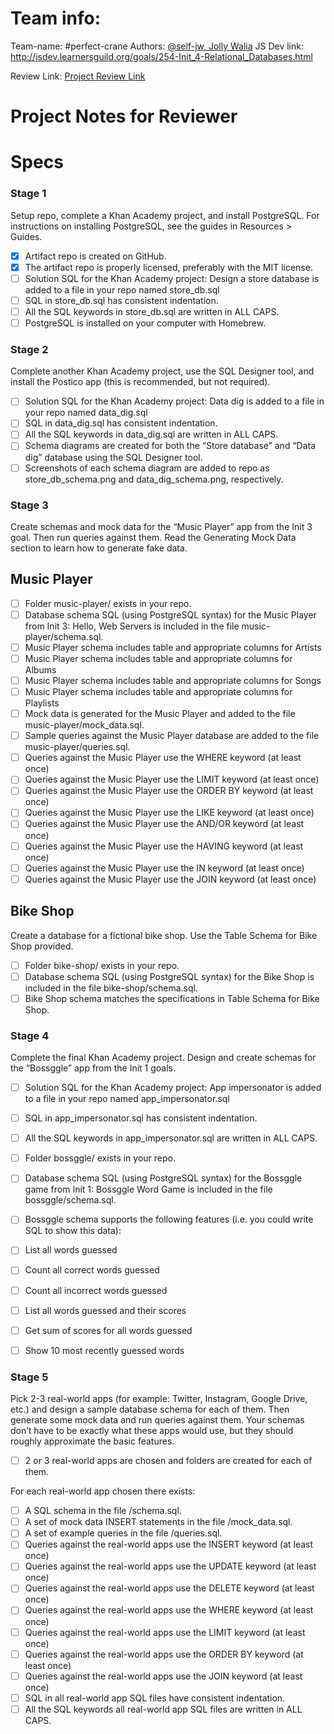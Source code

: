 # Team info:

Team-name: #perfect-crane
Authors: [@self-jw, Jolly Walia](https://github.com/self-jw)
JS Dev link: http://jsdev.learnersguild.org/goals/254-Init_4-Relational_Databases.html

Review Link: [Project Review Link](https://github.com/self-jw/relational-databases)

# Project Notes for Reviewer


# Specs

### Stage 1

Setup repo, complete a Khan Academy project, and install PostgreSQL. For instructions on installing PostgreSQL, see the guides in Resources > Guides.

- [X] Artifact repo is created on GitHub.
- [X] The artifact repo is properly licensed, preferably with the MIT license.
- [ ] Solution SQL for the Khan Academy project: Design a store database is added to a file in your repo named store_db.sql
- [ ] SQL in store_db.sql has consistent indentation.
- [ ] All the SQL keywords in store_db.sql are written in ALL CAPS.
- [ ] PostgreSQL is installed on your computer with Homebrew.

### Stage 2

Complete another Khan Academy project, use the SQL Designer tool, and install the Postico app (this is recommended, but not required).

- [ ] Solution SQL for the Khan Academy project: Data dig is added to a file in your repo named data_dig.sql
- [ ] SQL in data_dig.sql has consistent indentation.
- [ ] All the SQL keywords in data_dig.sql are written in ALL CAPS.
- [ ] Schema diagrams are created for both the “Store database” and “Data dig” database using the SQL Designer tool.
- [ ] Screenshots of each schema diagram are added to repo as store_db_schema.png and data_dig_schema.png, respectively.

### Stage 3

Create schemas and mock data for the “Music Player” app from the Init 3 goal. Then run queries against them. Read the Generating Mock Data section to learn how to generate fake data.

## Music Player

- [ ] Folder music-player/ exists in your repo.
- [ ] Database schema SQL (using PostgreSQL syntax) for the Music Player from Init 3: Hello, Web Servers is included in the file music-player/schema.sql.
- [ ] Music Player schema includes table and appropriate columns for Artists
- [ ] Music Player schema includes table and appropriate columns for Albums
- [ ] Music Player schema includes table and appropriate columns for Songs
- [ ] Music Player schema includes table and appropriate columns for Playlists
- [ ] Mock data is generated for the Music Player and added to the file music-player/mock_data.sql.
- [ ] Sample queries against the Music Player database are added to the file music-player/queries.sql.
- [ ] Queries against the Music Player use the WHERE keyword (at least once)
- [ ] Queries against the Music Player use the LIMIT keyword (at least once)
- [ ] Queries against the Music Player use the ORDER BY keyword (at least once)
- [ ] Queries against the Music Player use the LIKE keyword (at least once)
- [ ] Queries against the Music Player use the AND/OR keyword (at least once)
- [ ] Queries against the Music Player use the HAVING keyword (at least once)
- [ ] Queries against the Music Player use the IN keyword (at least once)
- [ ] Queries against the Music Player use the JOIN keyword (at least once)

## Bike Shop

Create a database for a fictional bike shop. Use the Table Schema for Bike Shop provided.

- [ ] Folder bike-shop/ exists in your repo.
- [ ] Database schema SQL (using PostgreSQL syntax) for the Bike Shop is included in the file bike-shop/schema.sql.
- [ ] Bike Shop schema matches the specifications in Table Schema for Bike Shop.

### Stage 4

Complete the final Khan Academy project. Design and create schemas for the “Bossggle” app from the Init 1 goals.

- [ ] Solution SQL for the Khan Academy project: App impersonator is added to a file in your repo named app_impersonator.sql
- [ ] SQL in app_impersonator.sql has consistent indentation.
- [ ] All the SQL keywords in app_impersonator.sql are written in ALL CAPS.
- [ ] Folder bossggle/ exists in your repo.
- [ ] Database schema SQL (using PostgreSQL syntax) for the Bossggle game from Init 1: Bossggle Word Game is included in the file bossggle/schema.sql.
- [ ] Bossggle schema supports the following features (i.e. you could write SQL to show this data):

- [ ] List all words guessed
- [ ] Count all correct words guessed
- [ ] Count all incorrect words guessed
- [ ] List all words guessed and their scores
- [ ] Get sum of scores for all words guessed
- [ ] Show 10 most recently guessed words

### Stage 5

Pick 2-3 real-world apps (for example: Twitter, Instagram, Google Drive, etc.) and design a sample database schema for each of them. Then generate some mock data and run queries against them. Your schemas don’t have to be exactly what these apps would use, but they should roughly approximate the basic features.

- [ ] 2 or 3 real-world apps are chosen and folders are created for each of them.

For each real-world app chosen there exists:

- [ ] A SQL schema in the file <app name>/schema.sql.
- [ ] A set of mock data INSERT statements in the file <app name>/mock_data.sql.
- [ ] A set of example queries in the file <app name>/queries.sql.
- [ ] Queries against the real-world apps use the INSERT keyword (at least once)
- [ ] Queries against the real-world apps use the UPDATE keyword (at least once)
- [ ] Queries against the real-world apps use the DELETE keyword (at least once)
- [ ] Queries against the real-world apps use the WHERE keyword (at least once)
- [ ] Queries against the real-world apps use the LIMIT keyword (at least once)
- [ ] Queries against the real-world apps use the ORDER BY keyword (at least once)
- [ ] Queries against the real-world apps use the JOIN keyword (at least once)
- [ ] SQL in all real-world app SQL files have consistent indentation.
- [ ] All the SQL keywords all real-world app SQL files are written in ALL CAPS.
